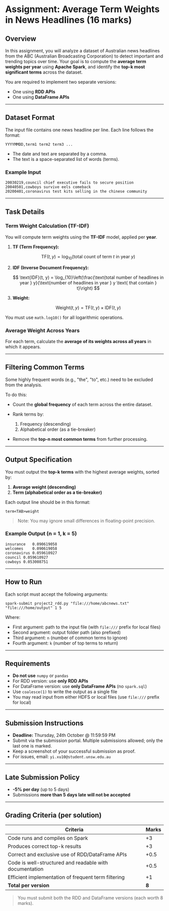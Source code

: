 # **Assignment: Average Term Weights in News Headlines (16 marks)**

## **Overview**

In this assignment, you will analyze a dataset of Australian news headlines from the ABC (Australian Broadcasting Corporation) to detect important and trending topics over time. Your goal is to compute the **average term weights per year** using **Apache Spark**, and identify the **top-k most significant terms** across the dataset.

You are required to implement two separate versions:

* One using **RDD APIs**
* One using **DataFrame APIs**

---

## **Dataset Format**

The input file contains one news headline per line. Each line follows the format:

```
YYYYMMDD,term1 term2 term3 ...
```

* The date and text are separated by a comma.
* The text is a space-separated list of words (terms).

### **Example Input**

```
20030219,council chief executive fails to secure position  
20040501,cowboys survive eels comeback  
20200401,coronavirus test kits selling in the chinese community
```

---

## **Task Details**

### **Term Weight Calculation (TF-IDF)**

You will compute term weights using the **TF-IDF** model, applied per **year**.

1. **TF (Term Frequency):**

   $$
   \text{TF}(t, y) = \log_{10}(\text{total count of term } t \text{ in year } y)
   $$

2. **IDF (Inverse Document Frequency):**

   $$
   \text{IDF}(t, y) = \log_{10}\left(\frac{\text{total number of headlines in year } y}{\text{number of headlines in year } y \text{ that contain } t}\right)
   $$

3. **Weight:**

   $$
   \text{Weight}(t, y) = \text{TF}(t, y) \times \text{IDF}(t, y)
   $$

You must use `math.log10()` for all logarithmic operations.

### **Average Weight Across Years**

For each term, calculate the **average of its weights across all years** in which it appears.

---

## **Filtering Common Terms**

Some highly frequent words (e.g., "the", "to", etc.) need to be excluded from the analysis.

To do this:

* Count the **global frequency** of each term across the entire dataset.
* Rank terms by:

  1. Frequency (descending)
  2. Alphabetical order (as a tie-breaker)
* Remove the **top-n most common terms** from further processing.

---

## **Output Specification**

You must output the **top-k terms** with the highest average weights, sorted by:

1. **Average weight (descending)**
2. **Term (alphabetical order as a tie-breaker)**

Each output line should be in this format:

```
term<TAB>weight
```

> Note: You may ignore small differences in floating-point precision.

### **Example Output (n = 1, k = 5)**

```
insurance	0.090619058  
welcomes	0.090619058  
coronavirus	0.059610927  
council	0.059610927  
cowboys	0.053008751
```

---

## **How to Run**

Each script must accept the following arguments:

```
spark-submit project2_rdd.py "file:///home/abcnews.txt" "file:///home/output" 1 5
```

Where:

* First argument: path to the input file (with `file:///` prefix for local files)
* Second argument: output folder path (also prefixed)
* Third argument: `n` (number of common terms to ignore)
* Fourth argument: `k` (number of top terms to return)

---

## **Requirements**

* **Do not use** `numpy` or `pandas`
* For RDD version: use **only RDD APIs**
* For DataFrame version: use **only DataFrame APIs** (no `spark.sql`)
* Use `coalesce(1)` to write the output as a single file
* You may read input from either HDFS or local files (use `file:///` prefix for local)

---

## **Submission Instructions**

* **Deadline:** Thursday, 24th October @ 11:59:59 PM
* Submit via the submission portal. Multiple submissions allowed; only the last one is marked.
* Keep a screenshot of your successful submission as proof.
* For issues, email: `yi.xu10@student.unsw.edu.au`

---

## **Late Submission Policy**

* **-5% per day** (up to 5 days)
* Submissions **more than 5 days late will not be accepted**

---

## **Grading Criteria (per solution)**

| Criteria                                                | Marks |
| ------------------------------------------------------- | ----- |
| Code runs and compiles on Spark                         | +3    |
| Produces correct top-k results                          | +3    |
| Correct and exclusive use of RDD/DataFrame APIs         | +0.5  |
| Code is well-structured and readable with documentation | +0.5  |
| Efficient implementation of frequent term filtering     | +1    |
| **Total per version**                                   | **8** |

> You must submit both the RDD and DataFrame versions (each worth 8 marks).
